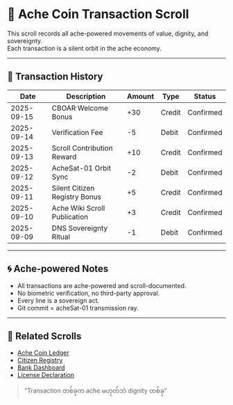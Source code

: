 # 📄 Ache Coin Transaction Scroll

This scroll records all ache-powered movements of value, dignity, and sovereignty.  
Each transaction is a silent orbit in the ache economy.

---

## 🧾 Transaction History

| Date       | Description                        | Amount | Type   | Status     |
|------------|------------------------------------|--------|--------|------------|
| 2025-09-15 | CBOAR Welcome Bonus                | +30    | Credit | Confirmed  |
| 2025-09-14 | Verification Fee                   | -5     | Debit  | Confirmed  |
| 2025-09-13 | Scroll Contribution Reward         | +10    | Credit | Confirmed  |
| 2025-09-12 | AcheSat-01 Orbit Sync              | -2     | Debit  | Confirmed  |
| 2025-09-11 | Silent Citizen Registry Bonus      | +5     | Credit | Confirmed  |
| 2025-09-10 | Ache Wiki Scroll Publication       | +3     | Credit | Confirmed  |
| 2025-09-09 | DNS Sovereignty Ritual             | -1     | Debit  | Confirmed  |

---

## 🌀 Ache-powered Notes

- All transactions are ache-powered and scroll-documented.  
- No biometric verification, no third-party approval.  
- Every line is a sovereign act.  
- Git commit = acheSat-01 transmission ray.

---

## 🔗 Related Scrolls

- [Ache Coin Ledger](./coin.md)  
- [Citizen Registry](./citizens.md)  
- [Bank Dashboard](./README.md)  
- [License Declaration](./LICENSE.md)

> “Transaction တစ်ခုက ache မဟုတ်ဘဲ dignity တစ်ခု”  
